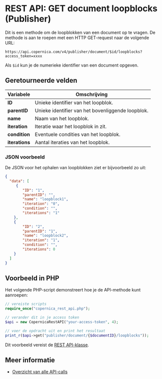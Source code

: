 # REST API: GET document loopblocks (Publisher)

Dit is een methode om de loopblokken van een document op te vragen. 
De methode is aan te roepen met een HTTP GET-request naar de volgende URL:

`https://api.copernica.com/v4/publisher/document/$id/loopblocks?access_token=xxxx`

Als `$id` kun je de numerieke identifier van een document opgeven.

## Geretourneerde velden

| Variabele         | Omschrijving                                                                  |
|-------------------|-------------------------------------------------------------------------------|
| **ID**            | Unieke identifier van het loopblok.                                           |
| **parentID**      | Unieke identifier van het bovenliggende loopblok.                             |
| **name**          | Naam van het loopblok.                                                        |
| **iteration**     | Iteratie waar het loopblok in zit.                                            |
| **condition**     | Eventuele condities van het loopblok.                                         |
| **iterations**    | Aantal iteraties van het loopblok.                                            | 

### JSON voorbeeld

De JSON voor het ophalen van loopblokken ziet er bijvoorbeeld zo uit:

```json
{
  "data": [
     {
        "ID": "1",
        "parentID": "",
        "name": "loopblock1",
        "iteration": "0",
        "condition": "",
        "iterations": "1"
    },
    {
        "ID": "2",
        "parentID": "1",
        "name": "loopblock2",
        "iteration": "1",
        "condition": "",
        "iterations": 0
    }
  ]
}
```

## Voorbeeld in PHP

Het volgende PHP-script demonstreert hoe je de API-methode kunt aanroepen:

```php
// vereiste scripts
require_once("copernica_rest_api.php");

// verander dit in je access token
$api = new CopernicaRestAPI("your-access-token", 4);

// voer de opdracht uit en print het resultaat
print_r($api->get("publisher/document/{$documentID}/loopblocks"));
```

Dit voorbeeld vereist de [REST API-klasse](rest-php).

## Meer informatie

* [Overzicht van alle API-calls](rest-api)
